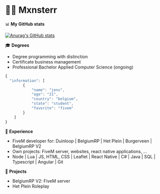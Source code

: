 # 🙋‍♂️ Mxnsterr

📊 **My GitHub stats**

[![Anurag's GitHub stats](https://github-readme-stats.vercel.app/api?username=Mxnsterr&show_icons=true&theme=tokyonight)](https://github.com/anuraghazra/github-readme-stats)

🎓 **Degrees**
- Degree programming with distinction
- Certificate business management
- Professional Bachelor Applied Computer Science (ongoing)


```javascript
{
  "information": [
        {
            "name": "jens",
            "age": "21",
            "country": "belgium",
            "state": "student",
            "favorite": "fivem"
        }
    ]
}
```

💼 **Experience**

- FiveM developer for: Duinloop | BelgiumRP | Het Plein | Burgerveen | BelgiumRP V2
- Own projects: FiveM server, websites, react native applications, ...
- Node | Lua | JS, HTML, CSS | Leaflet | React Native | C# | Java | SQL | Typescript | Angular | Git

🔨 **Projects**

- BelgiumRP V2: FiveM server
- Het Plein Roleplay
